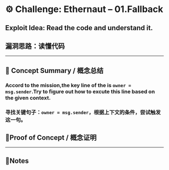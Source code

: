 # ⚙️ Challenge: Ethernaut – 01.Fallback

## Exploit Idea: Read the code and understand it.

## 漏洞思路：读懂代码

---

## 🧠 Concept Summary / 概念总结

### Accord to the mission,the key line of the is `owner = msg.sender`.Try to figure out how to excute this line based on the given context.

### 寻找关键句子：`owner = msg.sender`，根据上下文的条件，尝试触发这一句。

## 🔬Proof of Concept / 概念证明

---

## 📝Notes

